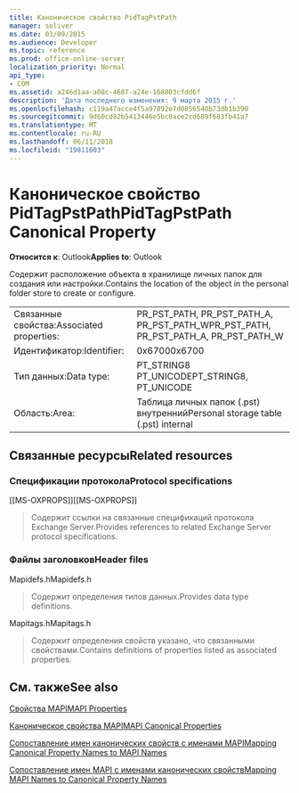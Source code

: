 ```yaml
---
title: Каноническое свойство PidTagPstPath
manager: soliver
ms.date: 03/09/2015
ms.audience: Developer
ms.topic: reference
ms.prod: office-online-server
localization_priority: Normal
api_type:
- COM
ms.assetid: a246d1aa-a08c-4687-a24e-168803cfdd6f
description: 'Дата последнего изменения: 9 марта 2015 г.'
ms.openlocfilehash: c119a47acce4f5a97892e7d0856540b73db1b390
ms.sourcegitcommit: 9d60cd82b5413446e5bc8ace2cd689f683fb41a7
ms.translationtype: MT
ms.contentlocale: ru-RU
ms.lasthandoff: 06/11/2018
ms.locfileid: "19811603"
---
```

# <a name="pidtagpstpath-canonical-property"></a><span data-ttu-id="721e9-103">Каноническое свойство PidTagPstPath</span><span class="sxs-lookup"><span data-stu-id="721e9-103">PidTagPstPath Canonical Property</span></span>

  
  
<span data-ttu-id="721e9-104">**Относится к**: Outlook</span><span class="sxs-lookup"><span data-stu-id="721e9-104">**Applies to**: Outlook</span></span> 
  
<span data-ttu-id="721e9-105">Содержит расположение объекта в хранилище личных папок для создания или настройки.</span><span class="sxs-lookup"><span data-stu-id="721e9-105">Contains the location of the object in the personal folder store to create or configure.</span></span>
  
|||
|:-----|:-----|
|<span data-ttu-id="721e9-106">Связанные свойства:</span><span class="sxs-lookup"><span data-stu-id="721e9-106">Associated properties:</span></span>  <br/> |<span data-ttu-id="721e9-107">PR_PST_PATH, PR_PST_PATH_A, PR_PST_PATH_W</span><span class="sxs-lookup"><span data-stu-id="721e9-107">PR_PST_PATH, PR_PST_PATH_A, PR_PST_PATH_W</span></span>  <br/> |
|<span data-ttu-id="721e9-108">Идентификатор:</span><span class="sxs-lookup"><span data-stu-id="721e9-108">Identifier:</span></span>  <br/> |<span data-ttu-id="721e9-109">0x6700</span><span class="sxs-lookup"><span data-stu-id="721e9-109">0x6700</span></span>  <br/> |
|<span data-ttu-id="721e9-110">Тип данных:</span><span class="sxs-lookup"><span data-stu-id="721e9-110">Data type:</span></span>  <br/> |<span data-ttu-id="721e9-111">PT_STRING8 PT_UNICODE</span><span class="sxs-lookup"><span data-stu-id="721e9-111">PT_STRING8, PT_UNICODE</span></span>  <br/> |
|<span data-ttu-id="721e9-112">Область:</span><span class="sxs-lookup"><span data-stu-id="721e9-112">Area:</span></span>  <br/> |<span data-ttu-id="721e9-113">Таблица личных папок (.pst) внутренний</span><span class="sxs-lookup"><span data-stu-id="721e9-113">Personal storage table (.pst) internal</span></span>  <br/> |
   
## <a name="related-resources"></a><span data-ttu-id="721e9-114">Связанные ресурсы</span><span class="sxs-lookup"><span data-stu-id="721e9-114">Related resources</span></span>

### <a name="protocol-specifications"></a><span data-ttu-id="721e9-115">Спецификации протокола</span><span class="sxs-lookup"><span data-stu-id="721e9-115">Protocol specifications</span></span>

<span data-ttu-id="721e9-116">[[MS-OXPROPS]]</span><span class="sxs-lookup"><span data-stu-id="721e9-116">[[MS-OXPROPS]]</span></span> 
  
> <span data-ttu-id="721e9-117">Содержит ссылки на связанные спецификаций протокола Exchange Server.</span><span class="sxs-lookup"><span data-stu-id="721e9-117">Provides references to related Exchange Server protocol specifications.</span></span>
    
### <a name="header-files"></a><span data-ttu-id="721e9-118">Файлы заголовков</span><span class="sxs-lookup"><span data-stu-id="721e9-118">Header files</span></span>

<span data-ttu-id="721e9-119">Mapidefs.h</span><span class="sxs-lookup"><span data-stu-id="721e9-119">Mapidefs.h</span></span>
  
> <span data-ttu-id="721e9-120">Содержит определения типов данных.</span><span class="sxs-lookup"><span data-stu-id="721e9-120">Provides data type definitions.</span></span>
    
<span data-ttu-id="721e9-121">Mapitags.h</span><span class="sxs-lookup"><span data-stu-id="721e9-121">Mapitags.h</span></span>
  
> <span data-ttu-id="721e9-122">Содержит определения свойств указано, что связанными свойствами.</span><span class="sxs-lookup"><span data-stu-id="721e9-122">Contains definitions of properties listed as associated properties.</span></span>
    
## <a name="see-also"></a><span data-ttu-id="721e9-123">См. также</span><span class="sxs-lookup"><span data-stu-id="721e9-123">See also</span></span>



[<span data-ttu-id="721e9-124">Свойства MAPI</span><span class="sxs-lookup"><span data-stu-id="721e9-124">MAPI Properties</span></span>](mapi-properties.md)
  
[<span data-ttu-id="721e9-125">Каноническое свойства MAPI</span><span class="sxs-lookup"><span data-stu-id="721e9-125">MAPI Canonical Properties</span></span>](mapi-canonical-properties.md)
  
[<span data-ttu-id="721e9-126">Сопоставление имен канонических свойств с именами MAPI</span><span class="sxs-lookup"><span data-stu-id="721e9-126">Mapping Canonical Property Names to MAPI Names</span></span>](mapping-canonical-property-names-to-mapi-names.md)
  
[<span data-ttu-id="721e9-127">Сопоставление имен MAPI с именами канонических свойств</span><span class="sxs-lookup"><span data-stu-id="721e9-127">Mapping MAPI Names to Canonical Property Names</span></span>](mapping-mapi-names-to-canonical-property-names.md)

